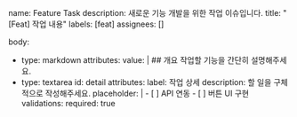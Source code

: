 name: Feature Task
description: 새로운 기능 개발을 위한 작업 이슈입니다.
title: "[Feat] 작업 내용"
labels: [feat]
assignees: []

body:
  - type: markdown
    attributes:
      value: |
        ## 개요
        작업할 기능을 간단히 설명해주세요.
  - type: textarea
    id: detail
    attributes:
      label: 작업 상세
      description: 할 일을 구체적으로 작성해주세요.
      placeholder: |
        - [ ] API 연동
        - [ ] 버튼 UI 구현
    validations:
      required: true
